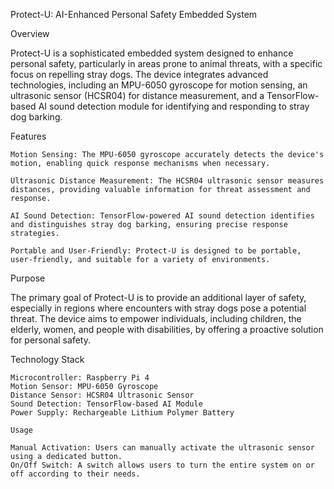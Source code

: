 Protect-U: AI-Enhanced Personal Safety Embedded System

Overview

Protect-U is a sophisticated embedded system designed to enhance personal safety, particularly in areas prone to animal threats, with a specific focus on repelling stray dogs. The device integrates advanced technologies, including an MPU-6050 gyroscope for motion sensing, an ultrasonic sensor (HCSR04) for distance measurement, and a TensorFlow-based AI sound detection module for identifying and responding to stray dog barking.

Features

    Motion Sensing: The MPU-6050 gyroscope accurately detects the device's motion, enabling quick response mechanisms when necessary.

    Ultrasonic Distance Measurement: The HCSR04 ultrasonic sensor measures distances, providing valuable information for threat assessment and response.

    AI Sound Detection: TensorFlow-powered AI sound detection identifies and distinguishes stray dog barking, ensuring precise response strategies.

    Portable and User-Friendly: Protect-U is designed to be portable, user-friendly, and suitable for a variety of environments.

Purpose

The primary goal of Protect-U is to provide an additional layer of safety, especially in regions where encounters with stray dogs pose a potential threat. The device aims to empower individuals, including children, the elderly, women, and people with disabilities, by offering a proactive solution for personal safety.

Technology Stack

    Microcontroller: Raspberry Pi 4
    Motion Sensor: MPU-6050 Gyroscope
    Distance Sensor: HCSR04 Ultrasonic Sensor
    Sound Detection: TensorFlow-based AI Module
    Power Supply: Rechargeable Lithium Polymer Battery

    Usage

    Manual Activation: Users can manually activate the ultrasonic sensor using a dedicated button.
    On/Off Switch: A switch allows users to turn the entire system on or off according to their needs.

  
